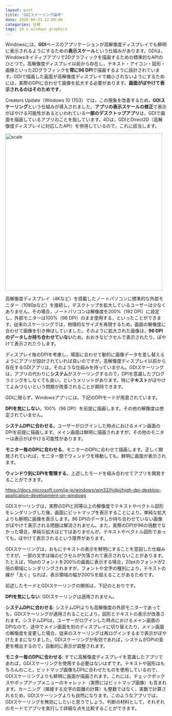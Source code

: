 ```yaml
---
layout: post
title: "GDIスケーリング論考"
date: 2020-08-33 12:00:00
categories: 仕様
tags: 18.x windows graphics
---
```


Windowsには，**GDI**ベースのアプリケーションが高解像度ディスプレイでも鮮明に表示されるようにするための**表示スケール**という仕組みがあります。GDIは，Windowsネイティブアプリで2Dグラフィックを描画するための標準的なAPIのひとつで，高解像度ディスプレイ以前から存在し，テキスト・アイコン・図形・画像といった2Dグラフィックを**常に96 DPI**で描画するように設計されています。GDIで描画した画面が高解像度ディスプレイで縮小されないようにするためには，実際のDPIに合わせて画像を拡大する必要があります。**画面がぼやけて表示されるのはそのためです**。

Creators Update（Windows 10 1703）では，この現象を改善するため，**GDIスケーリング**という仕組みが導入されました。**アプリの表示スケールの修正**で表示がぼやける可能性があるといわれている**一部のデスクトップアプリ**は，GDIで画面を描画しているアプリのことを指しています。4Dは，GDIとDirect2D（高解像度ディスプレイに対応したAPI）を併用しているので，これに該当します。

<img width="490" alt="scale" src="https://user-images.githubusercontent.com/10509075/89237492-46082500-d62e-11ea-8589-90e8914399c5.png">

高解像度ディスプレイ（4Kなど）を搭載したノートパソコンに標準的な外部モニター（1080pなど）を接続し，デスクトップを拡大しているユーザーは少なくありません。その場合，ノートパソコンは解像度を200%（192 DPI）に設定し，外部モニターは100%（96 DPI）のまま使用する，といったことができます。従来のスケーリングでは，物理的なサイズを再現するため，画面の解像度に合わせて画像を引き伸ばしていました。そのように拡大された画像は，**96 DPIのデータしか持ち合わせていない**ため，おおきなピクセルで表示されたり，ぼやけて表示されたりします。

ディスプレイ毎のDPIを考慮し，場面に合わせて動的に画像データを差し替えるようにアプリが設計されていれば良いのですが，高解像度ディスプレイ以前から存在するGDIアプリは，そのような仕組みを持っていません。GDIスケーリングは，アプリの代わりに**システム**がスケーリングするので，DPIを意識したプログラミングをしなくても良い，というメリットがあります。特に**テキスト**がぼやけてよみづらいという問題が改善されることが期待できます。

GDIに限らず，Windowsアプリには，下記のDPIモードが用意されています。

**DPIを気にしない**。100%（96 DPI）を前提に描画します。その他の解像度は想定されていません。

**システムDPIに合わせる**。ユーザーがログインした時点におけるメイン画面のDPIを前提に描画します。メイン画面は鮮明に描画されますが，その他のモニターは表示がぼやける可能性があります。

**モニター毎のDPIに合わせる**。モニターのDPIに合わせて描画します。正しく開発されていれば，モニター間でウィンドウを移動しても，鮮明に画面が表示されます。

**ウィンドウ別にDPIを管理する**。上述したモードを組み合わせてアプリを開発することができます。

https://docs.microsoft.com/ja-jp/windows/win32/hidpi/high-dpi-desktop-application-development-on-windows

GDIスケーリングは，実際のDPIと同等以上の解像度でテキストやベクトル図形をレンダリングした後，画面にビットマップを表示することにより，単純な拡大よりも鮮明に画像を表示します。96 DPIのデータしか持ち合わせていない画像がぼやけて表示される問題は解消されません。また，実際のDPIが96の倍数でなかった場合，単純な拡大ほどではありませんが，テキストやベクトル図形であっても，ぼやけて表示されるという限界があります。

GDIスケーリングは，おもにテキストの表示を鮮明にすることを意図した仕組みですが，一部の文字は端のピクセルが欠落されて表示されないことがあります。たとえば，10ptのフォントを200%の画面に表示する場合，20ptのフォントが2倍の領域にレンダリングされますが，フォントや文字の種別により，テキストの線が「太く」なれば，表示領域の幅が200%を超えることがあるためです。

前述したモードとGDIスケーリングの関係は，下記のとおりです。

**DPIを気にしない**: GDIスケーリングは適用されません。

**システムDPIに合わせる**: システムDPIよりも高解像度の外部モニターであっても，GDIスケーリングが適用されることにより，図形とテキストの表示が改善されます。システムDPIは，ユーザーがログインした時点におけるメイン画面のDPIなので，途中でメイン画面を別のディスプレイに切り替えたり，メイン画面の解像度を変更した場合，従来のスケーリングは再ログインするまで表示がぼやけたままになりました。GDIスケーリングが有効であれば，システムがDPIの変更を検出するので，自動的に表示が調整されます。

**モニター毎のDPIに合わせる**: すでに高解像度ディスプレイを意識したアプリであれば，GDIスケーリングを使用する必要はないはずです。テキストや図形はもちろんのこと，ビットマップ画像もDPIに合わせたものを使用しているので，GDIスケーリングよりも鮮明に画面が描画されます。これには，チェックボックスやポップアップメニューのキャレット（実際にはビットマップ画像）も含まれます。カーニング（隣接する文字の距離の計算）も整数ではなく，実数で計算されるため，GDIスケーリングよりも自然になります。このようなアプリでは，GDIスケーリングを無効にしたいと思うでしょう。判断の材料として，それぞれのモードでアプリを実行して詳細な点を比較することができます。

